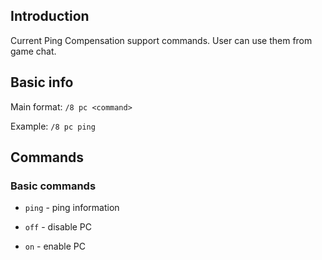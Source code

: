## Introduction

Current Ping Compensation support commands. User can use them from game chat.

## Basic info

Main format: `/8 pc <command>`

Example: `/8 pc ping`

## Commands

### Basic commands

*    `ping` - ping information
    
*    `off` - disable PC
    
*    `on` - enable PC
